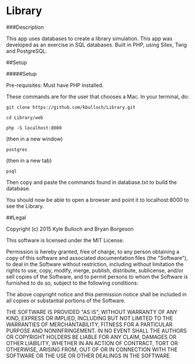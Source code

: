 # Library


###Description

This app uses databases to create a library simulation.  This app was developed as an exercise in SQL databases.  Built in PHP, using Silex, Twig and PostgreSQL.

##Setup

#####Setup

Pre-requisites: Must have PHP installed.

These commands are for the user that chooses a Mac.  In your terminal, do:
```
git clone https://github.com/kbulloch/Library.git

cd Library/web

php -S localhost:8000
```
(then in a new window)
```
postgres
```
(then in a new tab)
```
psql
```
Then copy and paste the commands found in database.txt to build the database.

You should now be able to open a browser and point it to localhost:8000 to
see the Library.

##Legal

Copyright (c) 2015 Kyle Bulloch and Bryan Borgeson

This software is licensed under the MIT License.

Permission is hereby granted, free of charge, to any person obtaining a copy of this software and associated documentation files (the "Software"), to deal in the Software without restriction, including without limitation the rights to use, copy, modify, merge, publish, distribute, sublicense, and/or sell copies of the Software, and to permit persons to whom the Software is furnished to do so, subject to the following conditions:

The above copyright notice and this permission notice shall be included in all copies or substantial portions of the Software.

THE SOFTWARE IS PROVIDED "AS IS", WITHOUT WARRANTY OF ANY KIND, EXPRESS OR IMPLIED, INCLUDING BUT NOT LIMITED TO THE WARRANTIES OF MERCHANTABILITY, FITNESS FOR A PARTICULAR PURPOSE AND NONINFRINGEMENT. IN NO EVENT SHALL THE AUTHORS OR COPYRIGHT HOLDERS BE LIABLE FOR ANY CLAIM, DAMAGES OR OTHER LIABILITY, WHETHER IN AN ACTION OF CONTRACT, TORT OR OTHERWISE, ARISING FROM, OUT OF OR IN CONNECTION WITH THE SOFTWARE OR THE USE OR OTHER DEALINGS IN THE SOFTWARE.
